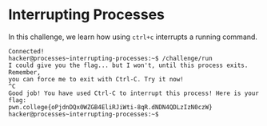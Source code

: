 # Interrupting Processes
In this challenge, we learn how using `ctrl+c` interrupts a running command.
```
Connected!
hacker@processes~interrupting-processes:~$ /challenge/run
I could give you the flag... but I won't, until this process exits. Remember,
you can force me to exit with Ctrl-C. Try it now!
^C
Good job! You have used Ctrl-C to interrupt this process! Here is your flag:
pwn.college{oPjdnDQx0WZGB4EliRJiWti-8qR.dNDN4QDLzIzN0czW}
hacker@processes~interrupting-processes:~$
```
